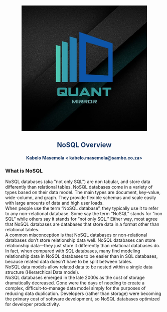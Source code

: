 <p align="center" style="background-color:"><img src="https://raw.githubusercontent.com/quantmirror/notes/master/assets/logo.jpeg?token=GHSAT0AAAAAABSSDUBE4DOCZIWGTDVZ4AZ6YSDD4FQ"  width="400"></p>
<p align="center"><h2 style="color: #193967; text-align: center">
    NoSQL Overview
</h2></p>
<p align="center"><h4 style="color: #193967; text-align: center">
    Kabelo Masemola < kabelo.masemola@sambe.co.za>
</h4></p>

### What is NoSQL

NoSQL databases (aka "not only SQL") are non tabular, and store data differently than relational tables. 
NoSQL databases come in a variety of types based on their data model. The main types are document, key-value, wide-column, and graph. 
They provide flexible schemas and scale easily with large amounts of data and high user loads.
<br> 
When people use the term “NoSQL database”, they typically use it to refer to any non-relational database.
Some say the term “NoSQL” stands for “non SQL” while others say it stands for “not only SQL.” Either way,
most agree that NoSQL databases are databases that store data in a format other than relational tables.
<br>
A common misconception is that NoSQL databases or non-relational databases don’t store relationship data well.
NoSQL databases can store relationship data—they just store it differently than relational databases do.
In fact, when compared with SQL databases, many find modeling relationship data in NoSQL databases to be easier than in SQL databases,
because related data doesn’t have to be split between tables.
<br>
NoSQL data models allow related data to be nested within a single data structure (Hierarchical Data model).
<br>
NoSQL databases emerged in the late 2000s as the cost of storage dramatically decreased. 
Gone were the days of needing to create a complex, difficult-to-manage data model simply for the purposes of reducing data duplication. 
Developers (rather than storage) were becoming the primary cost of software development, so NoSQL databases optimized for developer productivity.
